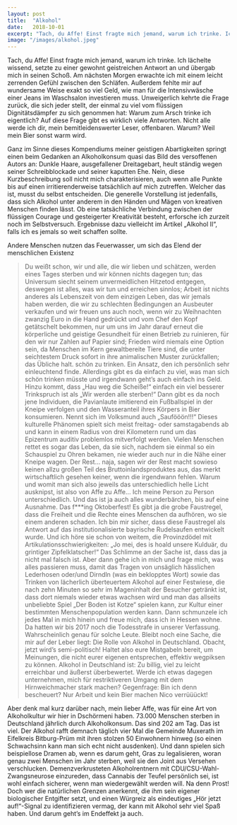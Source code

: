 ```yaml
---
layout: post
title:  "Alkohol"
date:   2018-10-01
excerpt: "Tach, du Affe! Einst fragte mich jemand, warum ich trinke. Ich lächelte wissend, setzte zu einer gewohnt geistreichen Antwort an und übergab mich in seinen Schoß."
image: "/images/alkohol.jpeg"
---
```


Tach, du Affe! Einst fragte mich jemand, warum ich trinke. Ich lächelte wissend, setzte zu einer gewohnt geistreichen Antwort an und übergab mich in seinen Schoß. Am nächsten Morgen erwachte ich mit einem leicht zerrenden Gefühl zwischen den Schläfen. Außerdem fehlte mir auf wundersame Weise exakt so viel Geld, wie man für die Intensivwäsche einer Jeans im Waschsalon investieren muss. Unweigerlich kehrte die Frage zurück, die sich jeder stellt, der einmal zu viel vom flüssigen Dignitätsdämpfer zu sich genommen hat: Warum zum Arsch trinke ich eigentlich? Auf diese Frage gibt es wirklich viele Antworten. Nicht alle werde ich dir, mein bemitleidenswerter Leser, offenbaren. Warum? Weil mein Bier sonst warm wird.

Ganz im Sinne dieses Kompendiums meiner geistigen Abartigkeiten springt einen beim Gedanken an Alkoholkonsum quasi das Bild des versoffenen Autors an: Dunkle Haare, ausgefallener Dreitagebart, heult ständig wegen seiner Schreibblockade und seiner kaputten Ehe. Nein, diese Kurzbeschreibung soll nicht mich charakterisieren, auch wenn alle Punkte bis auf einen irritierenderweise tatsächlich auf mich zutreffen. Welcher das ist, musst du selbst entscheiden. Die generelle Vorstellung ist jedenfalls, dass sich Alkohol unter anderem in den Händen und Mägen von kreativen Menschen finden lässt. Ob eine tatsächliche Verbindung zwischen der flüssigen Courage und gesteigerter Kreativität besteht, erforsche ich zurzeit noch im Selbstversuch. Ergebnisse dazu vielleicht im Artikel „Alkohol II“, falls ich es jemals so weit schaffen sollte.

Andere Menschen nutzen das Feuerwasser, um sich das Elend der menschlichen Existenz 
> Du weißt schon, wir und alle, die wir lieben und schätzen, werden eines Tages sterben und wir können nichts dagegen tun; das Universum siecht seinem unvermeidlichen Hitzetod entgegen, deswegen ist alles, was wir tun und erreichen sinnlos; Arbeit ist nichts anderes als Lebenszeit von dem einzigen Leben, das wir jemals haben werden, die wir zu schlechten Bedingungen an Ausbeuter verkaufen und wir freuen uns auch noch, wenn wir zu Weihnachten zwanzig Euro in die Hand gedrückt und vom Chef den Kopf getätschelt bekommen, nur um uns im Jahr darauf erneut die körperliche und geistige Gesundheit für einen Betrieb zu ruinieren, für den wir nur Zahlen auf Papier sind; Frieden wird niemals eine Option sein, da Menschen im Kern gewaltbereite Tiere sind, die unter seichtestem Druck sofort in ihre animalischen Muster zurückfallen; das Übliche halt.
schön zu trinken. Ein Ansatz, den ich persönlich sehr einleuchtend finde. Allerdings gibt es da einfach zu viel, was man sich schön trinken müsste und irgendwann geht’s auch einfach ins Geld. Hinzu kommt, dass „Hau weg die Scheiße!“ einfach ein viel besserer Trinkspruch ist als „Wir werden alle sterben!“
Dann gibt es da noch jene Individuen, die Pavianlaute imitierend ein Fußballspiel in der Kneipe verfolgen und den Wasseranteil ihres Körpers in Bier konsumieren. Nennt sich im Volksmund auch „Saufööön!!!“ Dieses kulturelle Phänomen spielt sich meist freitag- oder samstagabends ab und kann in einem Radius von drei Kilometern rund um das Epizentrum auditiv problemlos mitverfolgt werden. Vielen Menschen rettet es sogar das Leben, da sie sich, nachdem sie einmal so ein Schauspiel zu Ohren bekamen, nie wieder auch nur in die Nähe einer Kneipe wagen. Der Rest… naja, sagen wir der Rest macht sowieso keinen allzu großen Teil des Bruttoinlandsproduktes aus, das merkt wirtschaftlich gesehen keiner, wenn die irgendwann fehlen.
Warum und womit man sich also jeweils das unterschiedlich helle Licht ausknipst, ist also von Affe zu Affe… Ich meine Person zu Person unterschiedlich. Und das ist ja auch alles wunderbärchen, bis auf eine Ausnahme. Das f***ing Oktoberfest! Es gibt ja die grobe Faustregel, dass die Freiheit und die Rechte eines Menschen da aufhören, wo sie einem anderen schaden. Ich bin mir sicher, dass diese Faustregel als Antwort auf das institutionalisierte bayrische Rudelsaufen entwickelt wurde. Und ich höre sie schon von weitem, die Provinzdödel mit Artikulationsschwierigkeiten: „Jo mei, des is hoald unsere Kulduär, du grintiger Zipfelklatscher!“ Das Schlimme an der Sache ist, dass das ja nicht mal falsch ist. Aber dann gehe ich in mich und frage mich, was alles passieren muss, damit das Tragen von unsäglich hässlichen Lederhosen oder/und Dirndln (was ein beklopptes Wort) sowie das Trinken von lächerlich überteuertem Alkohol auf einer Festwiese, die nach zehn Minuten so sehr im Mageninhalt der Besucher getränkt ist, dass dort niemals wieder etwas wachsen wird und man das allseits unbeliebte Spiel „Der Boden ist Kotze“ spielen kann, zur Kultur einer bestimmten Menschenpopulation werden kann. Dann schmunzele ich jedes Mal in mich hinein und freue mich, dass ich in Hessen wohne. Da hatten wir bis 2017 noch die Todesstrafe in unserer Verfassung. Wahrscheinlich genau für solche Leute.
Bleibt noch eine Sache, die mir auf der Leber liegt: Die Rolle von Alkohol in Deutschland. Obacht, jetzt wird’s semi-politisch! Haltet also eure Mistgabeln bereit, um Meinungen, die nicht eurer eigenen entsprechen, effektiv wegpiksen zu können. Alkohol in Deutschland ist: Zu billig, viel zu leicht erreichbar und äußerst überbewertet. Werde ich etwas dagegen unternehmen, mich für restriktiveren Umgang mit dem Hirnweichmacher stark machen? Gegenfrage: Bin ich denn bescheuert? Nur Arbeit und kein Bier machen Nico verrüüückt!

Aber denk mal kurz darüber nach, mein lieber Affe, was für eine Art von Alkoholkultur wir hier in Dschörmeni haben. 73.000 Menschen sterben in Deutschland jährlich durch Alkoholkonsum.  Das sind 202 am Tag. Das ist viel. Der Alkohol rafft demnach täglich vier Mal die Gemeinde Muxerath im Eifelkreis Bitburg-Prüm mit ihren stolzen 50 Einwohnern hinweg (so einen Schwachsinn kann man sich echt nicht ausdenken). Und dann spielen sich beispiellose Dramen ab, wenn es darum geht, Gras zu legalisieren, woran genau zwei Menschen im Jahr sterben, weil sie den Joint aus Versehen verschlucken. Demenzverkrusteten Alkoholrentnern mit CDU/CSU-Wahl-Zwangsneurose einzureden, dass Cannabis der Teufel persönlich sei, ist wohl einfach sicherer, wenn man wiedergewählt werden will. Na denn Prost! 
Doch wer die natürlichen Grenzen anerkennt, die ihm sein eigener biologischer Entgifter setzt, und einen Würgreiz als eindeutiges „Hör jetzt auf!“-Signal zu identifizieren vermag, der kann mit Alkohol sehr viel Spaß haben. Und darum geht’s im Endeffekt ja auch.
